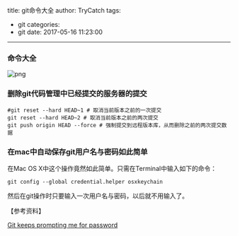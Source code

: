 title: git命令大全
author: TryCatch
tags:
  - git
categories:
  - git
date: 2017-05-16 11:23:00
---
### 命令大全

![png](https://raw.githubusercontent.com/wuyuedefeng/wuyuedefeng.github.io/develop/images/git-commands.png)

### 删除git代码管理中已经提交的服务器的提交
```
#git reset --hard HEAD~1 # 取消当前版本之前的一次提交
git reset --hard HEAD~2 # 取消当前版本之前的两次提交
git push origin HEAD --force # 强制提交到远程版本库，从而删除之前的两次提交数据
```
### 在mac中自动保存git用户名与密码如此简单

在Mac OS X中这个操作竟然如此简单。只需在Terminal中输入如下的命令：
```
git config --global credential.helper osxkeychain
```
然后在git操作时只要输入一次用户名与密码，以后就不用输入了。

【参考资料】

[Git keeps prompting me for password](http://stackoverflow.com/questions/7773181/git-keeps-prompting-me-for-password)